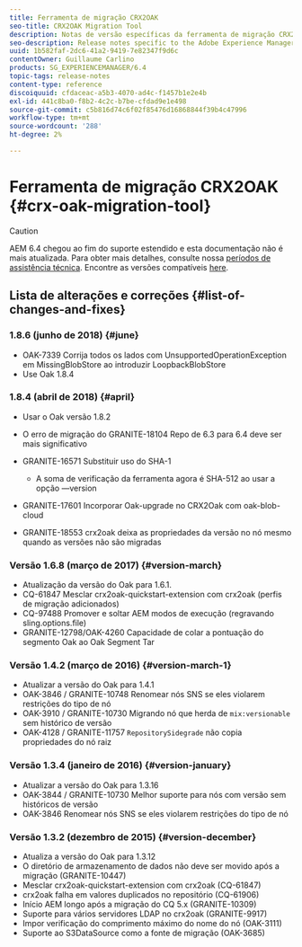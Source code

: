 ```yaml
---
title: Ferramenta de migração CRX2OAK
seo-title: CRX2OAK Migration Tool
description: Notas de versão específicas da ferramenta de migração CRX2OAK do Adobe Experience Manager 6.4.
seo-description: Release notes specific to the Adobe Experience Manager 6.4 CRX2OAK Migration tool.
uuid: 1b582faf-2dc6-41a2-9419-7e82347f9d6c
contentOwner: Guillaume Carlino
products: SG_EXPERIENCEMANAGER/6.4
topic-tags: release-notes
content-type: reference
discoiquuid: cfdaceac-a5b3-4070-ad4c-f1457b1e2e4b
exl-id: 441c8ba0-f8b2-4c2c-b7be-cfdad9e1e498
source-git-commit: c5b816d74c6f02f85476d16868844f39b4c47996
workflow-type: tm+mt
source-wordcount: '288'
ht-degree: 2%

---
```


# Ferramenta de migração CRX2OAK {#crx-oak-migration-tool}

>[!CAUTION]
>
>AEM 6.4 chegou ao fim do suporte estendido e esta documentação não é mais atualizada. Para obter mais detalhes, consulte nossa [períodos de assistência técnica](https://helpx.adobe.com/br/support/programs/eol-matrix.html). Encontre as versões compatíveis [here](https://experienceleague.adobe.com/docs/).

## Lista de alterações e correções {#list-of-changes-and-fixes}

### 1.8.6 (junho de 2018) {#june}

* OAK-7339 Corrija todos os lados com UnsupportedOperationException em MissingBlobStore ao introduzir LoopbackBlobStore
* Use Oak 1.8.4

### 1.8.4 (abril de 2018) {#april}

* Usar o Oak versão 1.8.2
* O erro de migração do GRANITE-18104 Repo de 6.3 para 6.4 deve ser mais significativo
* GRANITE-16571 Substituir uso do SHA-1

   * A soma de verificação da ferramenta agora é SHA-512 ao usar a opção —version

* GRANITE-17601 Incorporar Oak-upgrade no CRX2Oak com oak-blob-cloud
* GRANITE-18553 crx2oak deixa as propriedades da versão no nó mesmo quando as versões não são migradas

### Versão 1.6.8 (março de 2017) {#version-march}

* Atualização da versão do Oak para 1.6.1.
* CQ-61847 Mesclar crx2oak-quickstart-extension com crx2oak (perfis de migração adicionados)
* CQ-97488 Promover e soltar AEM modos de execução (regravando sling.options.file)
* GRANITE-12798/OAK-4260 Capacidade de colar a pontuação do segmento Oak ao Oak Segment Tar

### Versão 1.4.2 (março de 2016) {#version-march-1}

* Atualizar a versão do Oak para 1.4.1
* OAK-3846 / GRANITE-10748 Renomear nós SNS se eles violarem restrições do tipo de nó
* OAK-3910 / GRANITE-10730 Migrando nó que herda de `mix:versionable` sem histórico de versão
* OAK-4128 / GRANITE-11757 `RepositorySidegrade` não copia propriedades do nó raiz

### Versão 1.3.4 (janeiro de 2016) {#version-january}

* Atualizar a versão do Oak para 1.3.16
* OAK-3844 / GRANITE-10730 Melhor suporte para nós com versão sem históricos de versão
* OAK-3846 Renomear nós SNS se eles violarem restrições do tipo de nó

### Versão 1.3.2 (dezembro de 2015) {#version-december}

* Atualiza a versão do Oak para 1.3.12
* O diretório de armazenamento de dados não deve ser movido após a migração (GRANITE-10447)
* Mesclar crx2oak-quickstart-extension com crx2oak (CQ-61847)
* crx2oak falha em valores duplicados no repositório (CQ-61906)
* Início AEM longo após a migração do CQ 5.x (GRANITE-10309)
* Suporte para vários servidores LDAP no crx2oak (GRANITE-9917)
* Impor verificação do comprimento máximo do nome do nó (OAK-3111)
* Suporte ao S3DataSource como a fonte de migração (OAK-3685)
